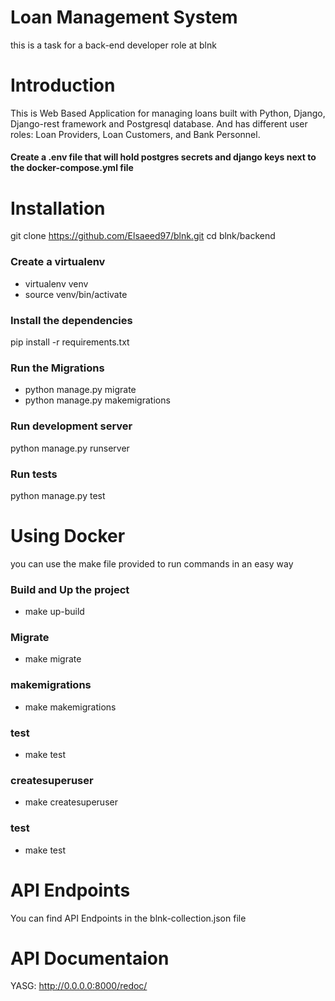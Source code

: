 # Loan Management System

this is a task for a back-end developer role at blnk

# Introduction
This is Web Based Application for managing loans built with  Python, Django, Django-rest framework and Postgresql database.
And has different user roles: Loan Providers, Loan Customers, and Bank Personnel.

#### Create a .env file that will hold postgres secrets and django keys next to the docker-compose.yml file 
# Installation
git clone https://github.com/Elsaeed97/blnk.git
cd blnk/backend

### Create a virtualenv
- virtualenv venv
- source venv/bin/activate

### Install the dependencies
 pip install -r requirements.txt

### Run the Migrations
- python manage.py migrate
- python manage.py makemigrations

### Run development server
python manage.py runserver

### Run tests
python manage.py test

# Using Docker
you can use the make file provided to run commands in an easy way

### Build and Up the project
- make up-build

### Migrate
- make migrate
  
### makemigrations
- make makemigrations
  
### test
- make test

### createsuperuser
- make createsuperuser

### test 
- make test

# API Endpoints
You can find API Endpoints in the blnk-collection.json file

# API Documentaion 
YASG: http://0.0.0.0:8000/redoc/



